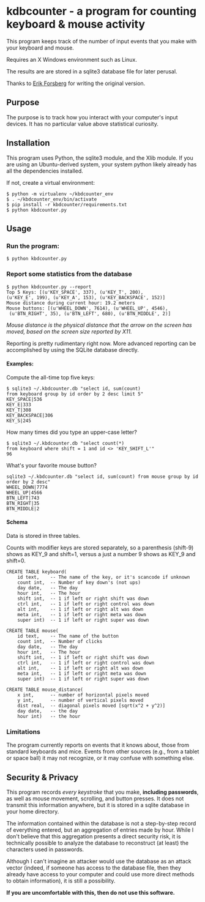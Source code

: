 #    kdbcounter - a program for counting keyboard & mouse activity

This program keeps track of the number of input events that you make with your keyboard and mouse. 

Requires an X Windows environment such as Linux. 

The results are are stored in a sqlite3 database file for later perusal.

Thanks to [Erik Forsberg](https://github.com/forsberg) for writing the original version. 

## Purpose

The purpose is to track how you interact with your computer's input devices. It has no particular value above statistical curiosity. 

## Installation

This program uses Python, the sqlite3 module, and the Xlib module. If you are using an Ubuntu-derived system, your system python likely already has all the dependencies installed. 

If not, create a virtual environment: 

```
$ python -m virtualenv ~/kbdcounter_env
$ . ~/kbdcounter_env/bin/activate
$ pip install -r kbdcounter/requirements.txt
$ python kbdcounter.py
```

## Usage

### Run the program: 

`$ python kbdcounter.py`

### Report some statistics from the database

```
$ python kbdcounter.py --report
Top 5 Keys: [(u'KEY_SPACE', 337), (u'KEY_T', 200), 
(u'KEY_E', 199), (u'KEY_A', 153), (u'KEY_BACKSPACE', 152)]
Mouse distance during current hour: 19.2 meters
Mouse buttons: [(u'WHEEL_DOWN', 7614), (u'WHEEL_UP', 4546),
 (u'BTN_RIGHT', 35), (u'BTN_LEFT', 680), (u'BTN_MIDDLE', 2)]
```

*Mouse distance is the physical distance that the arrow on the screen has moved, based on the screen size reported by X11.*


Reporting is pretty rudimentary right now. More advanced reporting can be accomplished by using the SQLite database directly. 

#### Examples: 

Compute the all-time top five keys: 
```
$ sqlite3 ~/.kbdcounter.db "select id, sum(count) 
from keyboard group by id order by 2 desc limit 5"
KEY_SPACE|536
KEY_E|333
KEY_T|308
KEY_BACKSPACE|306
KEY_S|245
```

How many times did you type an upper-case letter? 
```
$ sqlite3 ~/.kbdcounter.db "select count(*) 
from keyboard where shift = 1 and id <> 'KEY_SHIFT_L'"
96
```

What's your favorite mouse button? 
```
sqlite3 ~/.kbdcounter.db "select id, sum(count) from mouse group by id order by 2 desc"
WHEEL_DOWN|7774
WHEEL_UP|4566
BTN_LEFT|743
BTN_RIGHT|35
BTN_MIDDLE|2
```

#### Schema

Data is stored in three tables.

Counts with modifier keys are stored separately, so a parenthesis (shift-9) shows as KEY_9 and shift=1, versus a just a number 9 shows as KEY_9 and shift=0. 

```
CREATE TABLE keyboard(
    id text,    -- The name of the key, or it's scancode if unknown
    count int,  -- Number of key down's (not ups)
    day date,   -- The day 
    hour int,   -- The hour
    shift int,  -- 1 if left or right shift was down
    ctrl int,   -- 1 if left or right control was down
    alt int,    -- 1 if left or right alt was down
    meta int,   -- 1 if left or right meta was down
    super int)  -- 1 if left or right super was down

CREATE TABLE mouse(
    id text,    -- The name of the button
    count int,  -- Number of clicks
    day date,   -- The day 
    hour int,   -- The hour
    shift int,  -- 1 if left or right shift was down
    ctrl int,   -- 1 if left or right control was down
    alt int,    -- 1 if left or right alt was down
    meta int,   -- 1 if left or right meta was down
    super int)  -- 1 if left or right super was down

CREATE TABLE mouse_distance(
    x int,      -- number of horizontal pixels moved
    y int,      -- number of vertical pixels moved
    dist real,  -- diagonal pixels moved [sqrt(x^2 + y^2)]
    day date,   -- the day
    hour int)   -- the hour
```

### Limitations

The program currently reports on events that it knows about, those from standard keyboards and mice. Events from other sources (e.g., from a tablet or space ball) it may not recognize, or it may confuse with something else. 


## Security & Privacy

This program records _every keystroke_ that you make, **including passwords**, as well as mouse movement, scrolling, and button presses. It does not transmit this information anywhere, but it is stored in a sqlite database in your home directory. 

The information contained within the database is not a step-by-step record of everything entered, but an aggregation of entries made by hour. While I don't believe that this aggregation presents a direct security risk, it is technically possible to analyze the database to reconstruct (at least) the characters used in passwords. 

Although I can't imagine an attacker would use the database as an attack vector (indeed, if someone has access to the database file, then they already have access to your computer and could use more direct methods to obtain information), it is still a possibility.

**If you are uncomfortable with this, then do not use this software.** 



